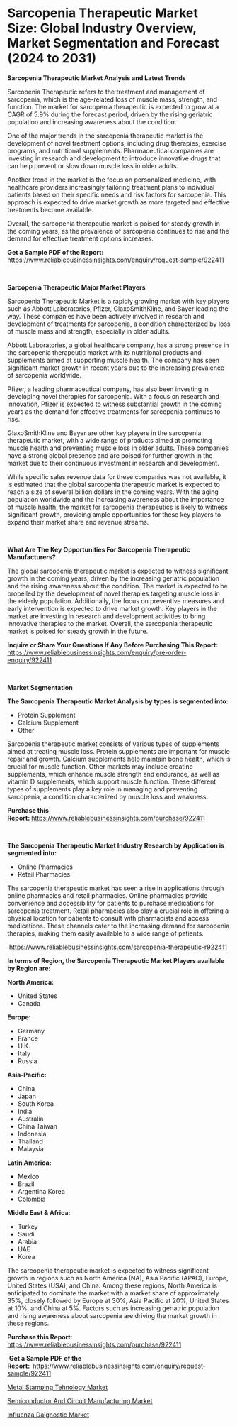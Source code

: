 <p><h1>Sarcopenia Therapeutic Market Size: Global Industry Overview, Market Segmentation and Forecast (2024 to 2031)</h1></p><p><strong>Sarcopenia Therapeutic Market Analysis and Latest Trends</strong></p>
<p><p>Sarcopenia Therapeutic refers to the treatment and management of sarcopenia, which is the age-related loss of muscle mass, strength, and function. The market for sarcopenia therapeutic is expected to grow at a CAGR of 5.9% during the forecast period, driven by the rising geriatric population and increasing awareness about the condition.</p><p>One of the major trends in the sarcopenia therapeutic market is the development of novel treatment options, including drug therapies, exercise programs, and nutritional supplements. Pharmaceutical companies are investing in research and development to introduce innovative drugs that can help prevent or slow down muscle loss in older adults.</p><p>Another trend in the market is the focus on personalized medicine, with healthcare providers increasingly tailoring treatment plans to individual patients based on their specific needs and risk factors for sarcopenia. This approach is expected to drive market growth as more targeted and effective treatments become available.</p><p>Overall, the sarcopenia therapeutic market is poised for steady growth in the coming years, as the prevalence of sarcopenia continues to rise and the demand for effective treatment options increases.</p></p>
<p><strong>Get a Sample PDF of the Report:&nbsp;</strong> <a href="https://www.reliablebusinessinsights.com/enquiry/request-sample/922411">https://www.reliablebusinessinsights.com/enquiry/request-sample/922411</a></p>
<p>&nbsp;</p>
<p><strong>Sarcopenia Therapeutic Major Market Players</strong></p>
<p><p>Sarcopenia Therapeutic Market is a rapidly growing market with key players such as Abbott Laboratories, Pfizer, GlaxoSmithKline, and Bayer leading the way. These companies have been actively involved in research and development of treatments for sarcopenia, a condition characterized by loss of muscle mass and strength, especially in older adults.</p><p>Abbott Laboratories, a global healthcare company, has a strong presence in the sarcopenia therapeutic market with its nutritional products and supplements aimed at supporting muscle health. The company has seen significant market growth in recent years due to the increasing prevalence of sarcopenia worldwide.</p><p>Pfizer, a leading pharmaceutical company, has also been investing in developing novel therapies for sarcopenia. With a focus on research and innovation, Pfizer is expected to witness substantial growth in the coming years as the demand for effective treatments for sarcopenia continues to rise.</p><p>GlaxoSmithKline and Bayer are other key players in the sarcopenia therapeutic market, with a wide range of products aimed at promoting muscle health and preventing muscle loss in older adults. These companies have a strong global presence and are poised for further growth in the market due to their continuous investment in research and development.</p><p>While specific sales revenue data for these companies was not available, it is estimated that the global sarcopenia therapeutic market is expected to reach a size of several billion dollars in the coming years. With the aging population worldwide and the increasing awareness about the importance of muscle health, the market for sarcopenia therapeutics is likely to witness significant growth, providing ample opportunities for these key players to expand their market share and revenue streams.</p></p>
<p>&nbsp;</p>
<p><strong>What Are The Key Opportunities For Sarcopenia Therapeutic Manufacturers?</strong></p>
<p><p>The global sarcopenia therapeutic market is expected to witness significant growth in the coming years, driven by the increasing geriatric population and the rising awareness about the condition. The market is expected to be propelled by the development of novel therapies targeting muscle loss in the elderly population. Additionally, the focus on preventive measures and early intervention is expected to drive market growth. Key players in the market are investing in research and development activities to bring innovative therapies to the market. Overall, the sarcopenia therapeutic market is poised for steady growth in the future.</p></p>
<p><strong>Inquire or Share Your Questions If Any Before Purchasing This Report:</strong> <a href="https://www.reliablebusinessinsights.com/enquiry/pre-order-enquiry/922411">https://www.reliablebusinessinsights.com/enquiry/pre-order-enquiry/922411</a></p>
<p>&nbsp;</p>
<p><strong>Market Segmentation</strong></p>
<p><strong>The Sarcopenia Therapeutic Market Analysis by types is segmented into:</strong></p>
<p><ul><li>Protein Supplement</li><li>Calcium Supplement</li><li>Other</li></ul></p>
<p><p>Sarcopenia therapeutic market consists of various types of supplements aimed at treating muscle loss. Protein supplements are important for muscle repair and growth. Calcium supplements help maintain bone health, which is crucial for muscle function. Other markets may include creatine supplements, which enhance muscle strength and endurance, as well as vitamin D supplements, which support muscle function. These different types of supplements play a key role in managing and preventing sarcopenia, a condition characterized by muscle loss and weakness.</p></p>
<p><strong>Purchase this Report:&nbsp;</strong><a href="https://www.reliablebusinessinsights.com/purchase/922411">https://www.reliablebusinessinsights.com/purchase/922411</a></p>
<p>&nbsp;</p>
<p><strong>The Sarcopenia Therapeutic Market Industry Research by Application is segmented into:</strong></p>
<p><ul><li>Online Pharmacies</li><li>Retail Pharmacies</li></ul></p>
<p><p>The sarcopenia therapeutic market has seen a rise in applications through online pharmacies and retail pharmacies. Online pharmacies provide convenience and accessibility for patients to purchase medications for sarcopenia treatment. Retail pharmacies also play a crucial role in offering a physical location for patients to consult with pharmacists and access medications. These channels cater to the increasing demand for sarcopenia therapies, making them easily available to a wide range of patients.</p></p>
<p><a href="https://www.reliablebusinessinsights.com/sarcopenia-therapeutic-r922411">&nbsp;https://www.reliablebusinessinsights.com/sarcopenia-therapeutic-r922411</a></p>
<p><strong>In terms of Region, the Sarcopenia Therapeutic Market Players available by Region are:</strong></p>
<p>
    <p> <strong> North America: </strong>
        <ul>
            <li>United States</li>
            <li>Canada</li>
        </ul>
        </p> 
    <p> <strong> Europe: </strong>
        <ul>
            <li>Germany</li>
            <li>France</li>
            <li>U.K.</li>
            <li>Italy</li>
            <li>Russia</li>
        </ul>
        </p> 
    <p> <strong> Asia-Pacific: </strong>
        <ul>
            <li>China</li>
            <li>Japan</li>
            <li>South Korea</li>
            <li>India</li>
            <li>Australia</li>
            <li>China Taiwan</li>
            <li>Indonesia</li>
            <li>Thailand</li>
            <li>Malaysia</li>
        </ul>
        </p> 
    <p> <strong> Latin America: </strong>
        <ul>
            <li>Mexico</li>
            <li>Brazil</li>
            <li>Argentina Korea</li>
            <li>Colombia</li>
        </ul>
        </p> 
    <p> <strong> Middle East & Africa: </strong>
        <ul>
            <li>Turkey</li>
            <li>Saudi</li>
            <li>Arabia</li>
            <li>UAE</li>
            <li>Korea</li>
        </ul>
    </p>
    </p>
<p><p>The sarcopenia therapeutic market is expected to witness significant growth in regions such as North America (NA), Asia Pacific (APAC), Europe, United States (USA), and China. Among these regions, North America is anticipated to dominate the market with a market share of approximately 35%, closely followed by Europe at 30%, Asia Pacific at 20%, United States at 10%, and China at 5%. Factors such as increasing geriatric population and rising awareness about sarcopenia are driving the market growth in these regions.</p></p>
<p><strong>Purchase this Report: </strong><a href="https://www.reliablebusinessinsights.com/purchase/922411">https://www.reliablebusinessinsights.com/purchase/922411</a></p>
<p>&nbsp;<strong>Get a Sample PDF of the Report:&nbsp;&nbsp;</strong><a href="https://www.reliablebusinessinsights.com/enquiry/request-sample/922411">https://www.reliablebusinessinsights.com/enquiry/request-sample/922411</a></p>
<p><strong></strong></p>
<p><p><a href="https://github.com/JordyBecker/Market-Research-Report-List-1/blob/main/metal-stamping-tehnology-market.md">Metal Stamping Tehnology Market</a></p><p><a href="https://github.com/trameciabutler45/Market-Research-Report-List-1/blob/main/semiconductor-and-circuit-manufacturing-market.md">Semiconductor And Circuit Manufacturing Market</a></p><p><a href="https://github.com/sydneyHley85/Market-Research-Report-List-1/blob/main/influenza-daignostic-market.md">Influenza Daignostic Market</a></p></p>